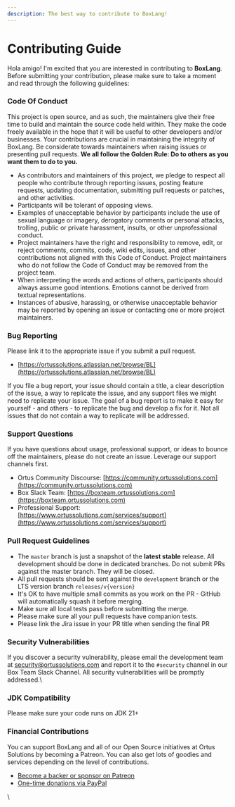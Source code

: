 ```yaml
---
description: The best way to contribute to BoxLang!
---
```


# Contributing Guide

Hola amigo! I'm excited that you are interested in contributing to **BoxLang**. Before submitting your contribution, please make sure to take a moment and read through the following guidelines:

### Code Of Conduct <a href="#code-of-conduct" id="code-of-conduct"></a>

This project is open source, and as such, the maintainers give their free time to build and maintain the source code held within. They make the code freely available in the hope that it will be useful to other developers and/or businesses. Your contributions are crucial in maintaining the integrity of BoxLang. Be considerate towards maintainers when raising issues or presenting pull requests. **We all follow the Golden Rule: Do to others as you want them to do to you.**

* As contributors and maintainers of this project, we pledge to respect all people who contribute through reporting issues, posting feature requests, updating documentation, submitting pull requests or patches, and other activities.
* Participants will be tolerant of opposing views.
* Examples of unacceptable behavior by participants include the use of sexual language or imagery, derogatory comments or personal attacks, trolling, public or private harassment, insults, or other unprofessional conduct.
* Project maintainers have the right and responsibility to remove, edit, or reject comments, commits, code, wiki edits, issues, and other contributions not aligned with this Code of Conduct. Project maintainers who do not follow the Code of Conduct may be removed from the project team.
* When interpreting the words and actions of others, participants should always assume good intentions. Emotions cannot be derived from textual representations.
* Instances of abusive, harassing, or otherwise unacceptable behavior may be reported by opening an issue or contacting one or more project maintainers.

### Bug Reporting

Please link it to the appropriate issue if you submit a pull request.

* [https://ortussolutions.atlassian.net/browse/BL](https://ortussolutions.atlassian.net/browse/BL)

If you file a bug report, your issue should contain a title, a clear description of the issue, a way to replicate the issue, and any support files we might need to replicate your issue. The goal of a bug report is to make it easy for yourself - and others - to replicate the bug and develop a fix for it. Not all issues that do not contain a way to replicate will be addressed.

### Support Questions <a href="#support-questions" id="support-questions"></a>

If you have questions about usage, professional support, or ideas to bounce off the maintainers, please do not create an issue. Leverage our support channels first.

* Ortus Community Discourse: [https://community.ortussolutions.com](https://community.ortussolutions.com)
* Box Slack Team: [https://boxteam.ortussolutions.com](https://boxteam.ortussolutions.com)
* Professional Support: [https://www.ortussolutions.com/services/support](https://www.ortussolutions.com/services/support)

### Pull Request Guidelines <a href="#pull-request-guidelines" id="pull-request-guidelines"></a>

* The `master` branch is just a snapshot of the **latest stable** release. All development should be done in dedicated branches. Do not submit PRs against the master branch. They will be closed.
* All pull requests should be sent against the `development` branch or the LTS version branch `releases/v{version}`
* It's OK to have multiple small commits as you work on the PR - GitHub will automatically squash it before merging.
* Make sure all local tests pass before submitting the merge.
* Please make sure all your pull requests have companion tests.
* Please link the Jira issue in your PR title when sending the final PR

### Security Vulnerabilities

If you discover a security vulnerability, please email the development team at [security@ortussolutions.com](mailto:security@ortussolutions.com?subject=security) and report it to the `#security` channel in our Box Team Slack Channel. All security vulnerabilities will be promptly addressed.\


### JDK Compatibility

Please make sure your code runs on JDK 21+

### Financial Contributions <a href="#financial-contributions" id="financial-contributions"></a>

You can support BoxLang and all of our Open Source initiatives at Ortus Solutions by becoming a Patreon. You can also get lots of goodies and services depending on the level of contributions.

* [Become a backer or sponsor on Patreon](https://www.patreon.com/ortussolutions)
* [One-time donations via PayPal](https://www.paypal.com/paypalme/ortussolutions)

\
